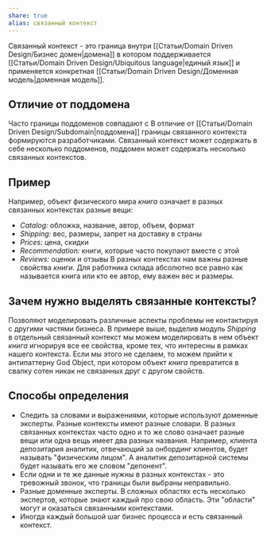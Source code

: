 ```yaml
---
share: true
alias: связанный контекст
---
```


Связанный контекст - это граница внутри [[Статьи/Domain Driven Design/Бизнес домен|домена]]  в котором поддерживается [[Статьи/Domain Driven Design/Ubiquitous language|единый язык]] и применяется конкретная [[Статьи/Domain Driven Design/Доменная модель|доменная модель]].

## Отличие от поддомена
Часто границы поддоменов совпадают с В отличие от [[Статьи/Domain Driven Design/Subdomain|поддомена]] границы связанного контекста формируются разработчиками. Связанный контекст может содержать в себе несколько поддоменов, поддомен может содержать несколько связанных контекстов.

## Пример
Например, объект физического мира *книга* означает в разных связанных контекстах разные вещи:
 * *Catalog:* обложка, название, автор, объем, формат
 * *Shipping:* вес, размеры, запрет на доставку в страны
 * *Prices:* цена, скидки
 * *Recommendation:* книги, которые часто покупают вместе с этой
 * *Reviews:* оценки и отзывы
 В разных контекстах нам важны разные свойства *книги*. Для работника склада абсолютно все равно как называется книга или кто ее автор, ему важен вес и размеры.

## Зачем нужно выделять связанные контексты?
Позволяют моделировать различные аспекты проблемы не контактируя с другими частями бизнеса. В примере выше, выделив модуль *Shipping* в отдельный связанный контекст мы можем моделировать в нем объект *книга* игнорируя все ее свойства, кроме тех, что интересны в рамках нашего контекста. Если мы этого не сделаем, то можем прийти к антипаттерну God Object, при котором объект *книга* превратится в свалку сотен никак не связанных друг с другом свойств.

## Способы определения
 - Следить за словами и выражениями, которые используют доменные эксперты. Разные контексты имеют разные словари. В разных связанных контекстах часто одно и то же слово означает разные вещи или одна вещь имеет два разных названия.
   Например, клиента депозитария аналитик, отвечающий за онбординг клиентов, будет называть "физическим лицом". А аналитик депозитарной системы будет называть его же словом "депонент".
 - Если одни и те же данные нужны в разных контекстах - это тревожный звонок, что границы были выбраны неправильно.
 - Разные доменные эксперты. В сложных областях есть несколько экспертов, которые знают каждый про свою область. Эти "области" могут и оказаться связанными контекстами.
 - Иногда каждый большой шаг бизнес процесса и есть связанный контекст.
